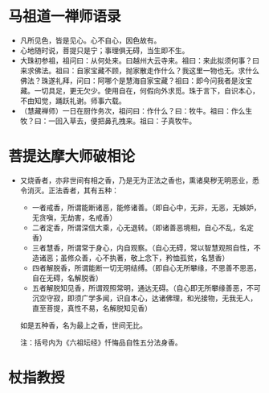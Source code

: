 # 马祖道一禅师语录
* 凡所见色，皆是见心。心不自心，因色故有。
* 心地随时说，菩提只是宁；事理俱无碍，当生即不生。
* 大珠初参祖，祖问曰：从何处来。曰越州大云寺来。祖曰：来此拟须何事？曰来求佛法。祖曰：自家宝藏不顾，抛家散走作什么？我这里一物也无。求什么佛法？珠遂礼拜，问曰：阿哪个是慧海自家宝藏？祖曰：即今问我者是汝宝藏。一切具足，更无欠少。使用自在，何假向外求觅。珠于言下，自识本心，不由知觉，踊跃礼谢。师事六载。
* （慧藏禅师）一日在厨作务次，祖问曰：作什么？曰：牧牛。祖曰：作么生牧？曰：一回入草去，便把鼻孔拽来。祖曰：子真牧牛。
# 菩提达摩大师破相论
* 又烧香者，亦非世间有相之香，乃是无为正法之香也，熏诸臭秽无明恶业，悉令消灭。正法香者，其有五种：
    * 一者戒香，所谓能断诸恶，能修诸善。（即自心中，无非，无恶，无嫉妒，无贪嗔，无劫害，名戒香）
    * 二者定香，所谓深信大乘，心无退转。（即诸善恶境相，自心不乱，名定香）
    * 三者慧香，所谓常于身心，内自观察。（自心无碍，常以智慧观照自性，不造诸恶；虽修众善，心不执著，敬上念下，矜恤孤贫，名慧香）
    * 四者解脱香，所谓能断一切无明结缚。（即自心无所攀缘，不思善不思恶，自在无碍，名解脱香）
    * 五者解脱知见香，所谓观照常明，通达无碍。（自心即无所攀缘善恶，不可沉空守寂，即须广学多闻，识自本心，达诸佛理，和光接物，无我无人，直至菩提，真性不易，名解脱知见香）

    如是五种香，名为最上之香，世间无比。
    
    注：括号内为《六祖坛经》忏悔品自性五分法身香。

# 杖指教授
